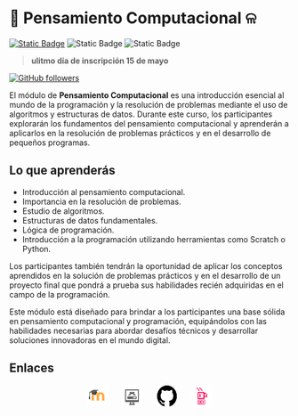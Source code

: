 <!-- El módulo de Pensamiento Computacional es una introducción fundamental al mundo de la programación y la resolución de problemas mediante el uso de algoritmos y estructuras de datos. A lo largo de este curso, los participantes explorarán los conceptos básicos del pensamiento computacional y aprenderán a aplicarlos en la resolución de problemas cotidianos y en el desarrollo de pequeños programas. -->

# 🪼 Pensamiento Computacional ଳ
[![Static Badge](https://img.shields.io/badge/Inscribete-formulario-purple)](https://forms.gle/frqHncgBThoXTBYE9)
![Static Badge](https://img.shields.io/badge/modalidad-lunes_a_jueves-blue)
![Static Badge](https://img.shields.io/badge/horario-10%3A00_a_12%3A00_h-red)

> **ulitmo día de inscripción 15 de mayo**

[![GitHub followers](https://img.shields.io/github/followers/Alfonso6z)](https://github.com/Alfonso6z)


El módulo de **Pensamiento Computacional** es una introducción esencial al mundo de la programación y la resolución de problemas mediante el uso de algoritmos y estructuras de datos. Durante este curso, los participantes explorarán los fundamentos del pensamiento computacional y aprenderán a aplicarlos en la resolución de problemas prácticos y en el desarrollo de pequeños programas.

## Lo que aprenderás
* Introducción al pensamiento computacional.
* Importancia en la resolución de problemas.
* Estudio de algoritmos.
* Estructuras de datos fundamentales.
* Lógica de programación.
* Introducción a la programación utilizando herramientas como Scratch o Python.


Los participantes también tendrán la oportunidad de aplicar los conceptos aprendidos en la solución de problemas prácticos y en el desarrollo de un proyecto final que pondrá a prueba sus habilidades recién adquiridas en el campo de la programación.

Este módulo está diseñado para brindar a los participantes una base sólida en pensamiento computacional y programación, equipándolos con las habilidades necesarias para abordar desafíos técnicos y desarrollar soluciones innovadoras en el mundo digital.
  
## Enlaces

<div style="width:50%; display:flex; margin:auto; justify-content:space-around">
    <div style="width:15%">
        <a href="http://187.217.4.141/~edc/moodle/">
            <img src="https://github.com/wolfycode-a6z/actividades-pilares-16s/blob/main/alfonsoGonzalezZempoalteca/edc/assets/moodle.png?raw=true" style="width:100%">
        </a>
    </div>
    <img src="https://github.com/wolfycode-a6z/actividades-pilares-16s/blob/main/alfonsoGonzalezZempoalteca/edc/assets/instalaciones.png?raw=true"  style="width:15%">
    <img src="https://github.com/wolfycode-a6z/actividades-pilares-16s/blob/main/alfonsoGonzalezZempoalteca/edc/assets/github.png?raw=true"  style="width:15%">
    <img src="https://github.com/wolfycode-a6z/actividades-pilares-16s/blob/main/alfonsoGonzalezZempoalteca/edc/assets/desarrollo.png?raw=true"  style="width:15%">
</div>
